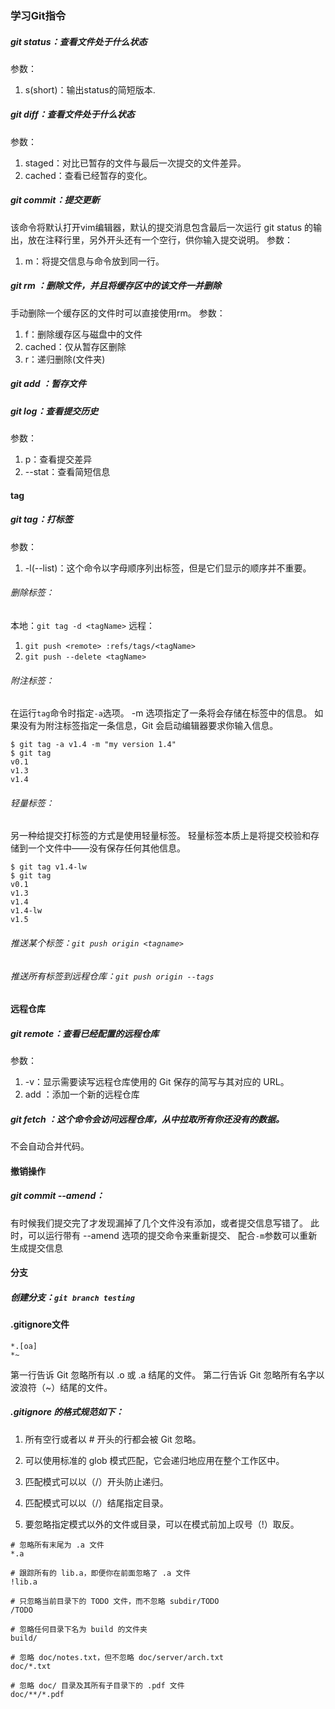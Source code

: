 ### 学习Git指令

##### git status：查看文件处于什么状态

参数：
1. s(short)：输出status的简短版本.

##### git diff：查看文件处于什么状态
参数：
1. staged：对比已暂存的文件与最后一次提交的文件差异。
2. cached：查看已经暂存的变化。

##### git commit：提交更新
该命令将默认打开vim编辑器，默认的提交消息包含最后一次运行 git status 的输出，放在注释行里，另外开头还有一个空行，供你输入提交说明。
参数：
1. m：将提交信息与命令放到同一行。

##### git rm <file>：删除文件，并且将缓存区中的该文件一并删除
手动删除一个缓存区的文件时可以直接使用rm。
参数：
1. f：删除缓存区与磁盘中的文件
2. cached：仅从暂存区删除
3. r：递归删除(文件夹)
##### git add <file>：暂存文件
##### git log：查看提交历史
参数：
1. p：查看提交差异
2. --stat：查看简短信息

#### tag

##### git tag：打标签
参数：
1. -l(--list)：这个命令以字母顺序列出标签，但是它们显示的顺序并不重要。

###### 删除标签：
本地：```git tag -d <tagName>```
远程：
1. ```git push <remote> :refs/tags/<tagName>```
2. ```git push --delete <tagName>```
   


###### 附注标签：
在运行```tag```命令时指定```-a```选项。
-m 选项指定了一条将会存储在标签中的信息。 如果没有为附注标签指定一条信息，Git 会启动编辑器要求你输入信息。
```
$ git tag -a v1.4 -m "my version 1.4"
$ git tag
v0.1
v1.3
v1.4
```

###### 轻量标签：
另一种给提交打标签的方式是使用轻量标签。 轻量标签本质上是将提交校验和存储到一个文件中——没有保存任何其他信息。
```
$ git tag v1.4-lw
$ git tag
v0.1
v1.3
v1.4
v1.4-lw
v1.5
```

###### 推送某个标签：```git push origin <tagname>```
###### 推送所有标签到远程仓库：```git push origin --tags```



#### 远程仓库
##### git remote：查看已经配置的远程仓库
参数：
1. -v：显示需要读写远程仓库使用的 Git 保存的简写与其对应的 URL。
2. add <shortname> <url>：添加一个新的远程仓库

##### git fetch <remote>：这个命令会访问远程仓库，从中拉取所有你还没有的数据。
不会自动合并代码。

#### 撤销操作 
##### git commit --amend：
有时候我们提交完了才发现漏掉了几个文件没有添加，或者提交信息写错了。 此时，可以运行带有 --amend 选项的提交命令来重新提交、
配合```-m```参数可以重新生成提交信息


#### 分支
##### 创建分支：```git branch testing```


#### .gitignore文件
```
*.[oa]
*~
```

第一行告诉 Git 忽略所有以 .o 或 .a 结尾的文件。
第二行告诉 Git 忽略所有名字以波浪符（~）结尾的文件。


##### .gitignore 的格式规范如下：

1. 所有空行或者以 # 开头的行都会被 Git 忽略。

2. 可以使用标准的 glob 模式匹配，它会递归地应用在整个工作区中。

3. 匹配模式可以以（/）开头防止递归。

4. 匹配模式可以以（/）结尾指定目录。

5. 要忽略指定模式以外的文件或目录，可以在模式前加上叹号（!）取反。

```
# 忽略所有末尾为 .a 文件
*.a

# 跟踪所有的 lib.a，即便你在前面忽略了 .a 文件
!lib.a

# 只忽略当前目录下的 TODO 文件，而不忽略 subdir/TODO
/TODO

# 忽略任何目录下名为 build 的文件夹
build/

# 忽略 doc/notes.txt，但不忽略 doc/server/arch.txt
doc/*.txt

# 忽略 doc/ 目录及其所有子目录下的 .pdf 文件
doc/**/*.pdf
```


